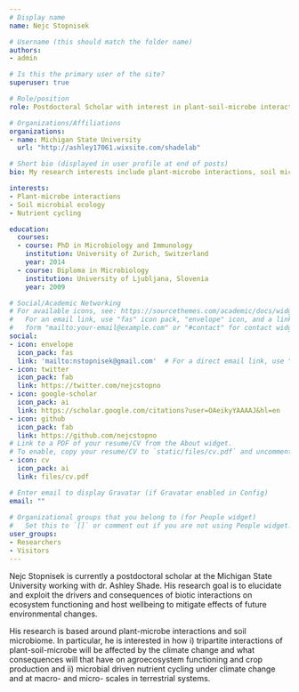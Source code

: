 ```yaml
---
# Display name
name: Nejc Stopnisek

# Username (this should match the folder name)
authors:
- admin

# Is this the primary user of the site?
superuser: true

# Role/position
role: Postdoctoral Scholar with interest in plant-soil-microbe interactions

# Organizations/Affiliations
organizations:
- name: Michigan State University 
  url: "http://ashley17061.wixsite.com/shadelab"

# Short bio (displayed in user profile at end of posts)
bio: My research interests include plant-microbe interactions, soil microbial ecology and nutrient cycling.

interests:
- Plant-microbe interactions
- Soil microbial ecology
- Nutrient cycling

education:
  courses:
  - course: PhD in Microbiology and Immunology
    institution: University of Zurich, Switzerland
    year: 2014
  - course: Diploma in Microbiology
    institution: University of Ljubljana, Slovenia
    year: 2009

# Social/Academic Networking
# For available icons, see: https://sourcethemes.com/academic/docs/widgets/#icons
#   For an email link, use "fas" icon pack, "envelope" icon, and a link in the
#   form "mailto:your-email@example.com" or "#contact" for contact widget.
social:
- icon: envelope
  icon_pack: fas
  link: 'mailto:nstopnisek@gmail.com'  # For a direct email link, use "mailto:test@example.org".
- icon: twitter
  icon_pack: fab
  link: https://twitter.com/nejcstopno
- icon: google-scholar
  icon_pack: ai
  link: https://scholar.google.com/citations?user=OAeikyYAAAAJ&hl=en
- icon: github
  icon_pack: fab
  link: https://github.com/nejcstopno
# Link to a PDF of your resume/CV from the About widget.
# To enable, copy your resume/CV to `static/files/cv.pdf` and uncomment the lines below.  
- icon: cv
  icon_pack: ai
  link: files/cv.pdf

# Enter email to display Gravatar (if Gravatar enabled in Config)
email: ""
  
# Organizational groups that you belong to (for People widget)
#   Set this to `[]` or comment out if you are not using People widget.  
user_groups:
- Researchers
- Visitors
---
```


Nejc Stopnisek is currently a postdoctoral scholar at the Michigan State University working with dr. Ashley Shade. His research goal is to elucidate and exploit the drivers and consequences of biotic interactions on ecosystem functioning and host wellbeing to mitigate effects of future environmental changes. 

His research is based around plant-microbe interactions and soil microbiome. In particular, he is interested in how i) tripartite interactions of plant-soil-microbe will be affected by the climate change and what consequences will that have on agroecosystem functioning and crop production and ii) microbial driven nutrient cycling under climate change and at macro- and micro- scales in terrestrial systems. 

